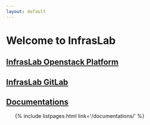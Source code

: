 ```yaml
---
layout: default
---
```


<h1>
    Welcome to <b>InfrasLab</b>
</h1>

<h2>
    <a href="https://35.157.12.75/openstack">InfrasLab Openstack Platform</a>
</h2>

<h2>
    <a href="https://35.157.12.75/gitlab">InfrasLab GitLab</a>
</h2>

<!-- <h2>
    <a href="{{site.windows-loc}}"
                   class="{% if page.url contains 'windows' %}menu{% endif %}">Windows</a>
</h2>
<ul>
    {% include listpages.html link='/windows/' %}
</ul>

<h2>
    <a href="{{site.unix-linux-loc}}" class="{% if page.url contains 'unix' %}menu{% endif %}">Unix / Linux</a>
</h2>
<ul>
    {% include listpages.html link='/unix-linux/' %}
</ul> -->

<h2>
    <a href="{{site.documentations}}" class="{% if page.url contains 'documentations' %}menu{% endif %}">Documentations</a>
</h2>
<ul>
    {% include listpages.html link='/documentations/' %}
</ul>

<!-- <h2>
    <a href="{{site.others-loc}}" class="{% if page.url contains 'others' %}menu{% endif %}">Others</a>
</h2>
<ul>
    {% include listpages.html link='/others/' %}
</ul> -->